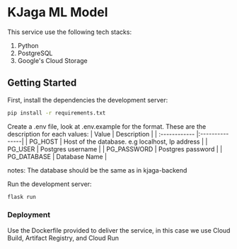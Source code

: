# KJaga ML Model
This service use the following tech stacks:
1. Python
2. PostgreSQL
3. Google's Cloud Storage

## Getting Started

First, install the dependencies the development server:
```bash
pip install -r requirements.txt
```
Create a .env file, look at .env.example for the format. These are the description for each values:
| Value  | Description  | 
| :------------ |:---------------| 
| PG_HOST | Host of the database. e.g localhost, Ip address |
| PG_USER | Postgres username |
| PG_PASSWORD | Postgres password |
| PG_DATABASE | Database Name |

notes: The database should be the same as in kjaga-backend

Run the development server:
```bash
flask run
```

### Deployment
Use the Dockerfile provided to deliver the service, in this case we use Cloud Build, Artifact Registry, and Cloud Run
